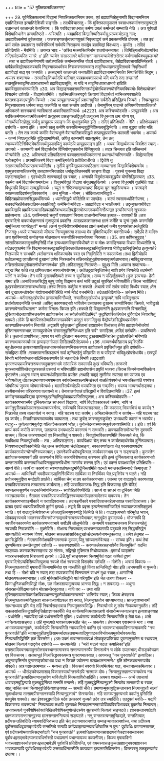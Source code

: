 +++
title = "57 मुक्तिफलाधिकरणम्"

+++
29. पूर्वमैहिकफलानां विद्यानां निष्पत्तिकालानियम उक्तः, एवं ब्रह्मप्राप्तिहेतूनामपि विद्यानामनियम एवातिदिश्यत इत्यातिदेशिकी सङ्गतिः । तदर्थविचारस्तु - किं मुक्तिफलमुपासनं स्वसाधनकर्मानन्तरमुत्पद्यते उतानन्तरं कालान्तरे वेत्यनियमः । किं परविद्यासाधनात् कर्मणः प्रबलं कर्मान्तरं सम्भवति नेति । अत्र पूर्वपक्षी विशेषाभिधानेन प्रत्यवतिष्ठते - अस्त्विति । अब्रह्मविदां विद्यानिष्पत्तिकर्मसु प्रत्यवायोऽस्तु नाम; अब्रह्मवित्कर्मणां दुर्बलत्वात् । फलसङ्गकर्तृत्वत्यागयुक्तं निवृत्त्याह्वयं कर्म प्रबलतममिति प्रोक्तम् । तत इदं कर्म सर्वतः प्रबलत्वात् स्वविरोधिवर्गं सर्वमपि निराकृत्य सपद्येव ब्रह्मविद्यां विदध्यात् - कुर्यात् । तदिदं प्रतिक्षिपति - मैवमिति । अयमत्र भावः - 'अस्ति मत्स्यस्तिमिर्नाम शतयोजनमायतः । तिमिङ्गिलगिलोऽप्यस्ति तद्गिलोऽप्यस्ति सागरे ॥' इति न्यायेन संसारसागरे वर्तमानानां मात्स्यन्यायेनोत्तरोत्तरं कर्मणामाधिक्यमुपलभ्यते । तथा च ब्रह्मवित्कर्मणामपि ततोऽप्यधिकं कर्मान्तरमस्ति योऽयं ब्रह्मविदपचारः, तैर्ब्रह्मविदपचारादिभिर्महत्तरैः । पापैर्ब्रह्मविद्योत्पादकस्यापि निवृत्त्याख्यधर्मस्य निराकरणसम्भवात् तादृग्विधमहत्तरदुरिताभावे निवृत्तिधर्मो ब्रह्मविद्यां सद्य एव जनयति । तत्सद्भावे कालान्तरे जनयतीति ब्रह्मविद्यानामप्यनियतैव निष्पत्तिरिति सिद्धम् । अयमत्र शब्दान्वयः - तस्मान्निवृत्तिधर्मादपि बलीयान् परब्रह्मभक्तापराधो यदि भवति तदा तच्छान्तौ तत्प्रसूतिस्तादृग्विधापराधशान्तौ ब्रह्मविद्याप्रसूतिः, स यदि न तादृग्विधापराधाभावे झटिति ब्रह्मविद्यालाभस्स्यादिति ॥30. अत्र विद्याङ्गपादसमाप्तिगतयोर्द्वयोरधिकरणयोरनियमविषययोः विशेषप्रयोजनं विशदमेव दर्शयति - विद्यार्थत्वमिति । एतस्मिन्नधिकरणद्वये क्रियाणां विद्यार्थत्वं व्यभिचरणवशान्नेति वदतश्शङ्काऽपनुत्तिः क्रियते । तथा प्रत्यूहानाञ्चतुर्णां प्रशमनमुचितं सर्वदेति प्रसिद्धिश्च क्रियते । निष्प्रत्यूहस्य निवृत्त्याख्यस्य धर्मस्य सद्यः फलमिति च सतां सन्तोष आदीयते । तेनामुष्मिन् पादान्ते अनियमविषयावधिकारौ अधिकरणे शास्त्रकर्त्रा न्यासिषातां अकारिषातामित्यर्थः ॥42231. अत्र कश्चिच्चोदयति - प्रत्यूहस्येति । अत्र परवित्कर्मणामध्यात्मवित्कर्मणां प्रत्यूहस्य प्रसङ्गस्तद्विधूत्यै प्रत्यूहस्य विधूननाय क्षमः योग्य एव, भोगार्थोपास्तिहेतुषु कर्मसु प्रत्यूहस्य प्रसङ्गः किं मुधानुकथित इति । तदिदं प्रतिक्षिपति - नेति । प्रतिक्षेपप्रकारं दर्शयति - काम्य इति । काम्ये खलु कर्मणि कस्यचिन्मन्दबुद्धेर्निर्विघ्नत्वबुद्धिर्भवति । तया बुद्ध्या तत्रैव मतिः पतति । तेन तत्र काम्ये कर्मणि वैराग्यभूम्ने वैराग्यातिशयसिद्धये तत्प्रत्यूहप्रसक्तिः फलवती भवत्येव । अयमर्थः - काम्यं निष्प्रत्यूहमिति बुद्धिरप्रामाणिकी, अपितु काम्यमपि सप्रत्यूहमेव, तेन तत् त्याज्यकोटिनिविष्टमेवतीममर्थमुपपादयितुं काम्येऽपि प्रत्यूहप्रसङ्ग इति । अथवा विद्यार्थकाम्यं विवक्षितं स्यात् - अयमर्थः - काम्यमपि कर्म विद्यार्थत्वेन विनियोगपृथक्त्वेन विनियुज्यते । तदत्र चिन्त्यत इति तच्चिन्तनं योग्यमेवेति ॥32. अस्मिन्पादे प्रतिपादितानां पञ्चदशानामधिकरणानां प्रधानार्थान्परिगणयति - विद्येत्यादिना श्लोकद्वयेन । प्रथमाधिकरणे विद्या कर्माङ्गिकेति प्रतीतिराधीयते । द्वितीये तु रसतमत्वादिधीरप्राप्तत्वाच्चोदितैव । तृतीये पुनर्विद्याप्रकरणपठिताना माख्यानानां विद्याविधिशेषत्वमेव । एवमुत्तरत्राप्यधिकरणेषु तत्तदाश्रमनियतादेव धर्मादूर्ध्वरेतस्स्वपि साङ्गा विद्या । गृहस्थे पुनस्सा विद्या यज्ञदानाद्यपेक्षा । गृहस्थोऽपि शान्त्याद्यर्ह एव स्यात् । अनापदि विदुषोऽप्यन्नशुद्धयैव योगसिद्धिस्स्यात् ॥33. एकमेव कर्म विद्यार्थमाश्रमार्थञ्च । विधुरमवियुतं विद्यया संयुतमाहुरित्यर्थः । अथवा विधुरमपि युतमिति पाठः । विधुरमपि विद्यया सम्बद्धमित्यर्थः । च्युतं न नैष्ठिक्याद्याश्रमभ्रष्टं विद्यया युतं नाहुरित्यन्वयः । क्रत्वङ्गे रसतमत्वादिदर्शनमृत्विक्कार्यम् । अथ मुनिता - मौनम् । चोदिताध्यानसिद्ध्यै - विहितब्रह्मोपासनसिद्ध्यर्थमित्यर्थः । ध्यानसिद्ध्यै चोदितेति वा पदच्छेदः । बाल्यं स्वसामर्थ्यादिगोपनम् । बलवदभिहतैर्बलवत्प्रतिबन्धकप्रतिबद्धैः कर्मभिर्नान्यविद्या - अब्रह्मविद्या न भवतीत्यर्थः । तद्वन्मुक्तयर्थविद्या ब्रह्मविद्यापि ब्रह्मविदपचारादिप्रबलप्रतिबन्धकप्रतिबद्धैस्स्वोत्पादककर्मभिर्नोत्पद्यत इत्यस्मिन्पादे सूत्रकारः प्राहेत्यन्वयः ॥34. एतस्मिन्पादे चतुर्णो परपक्षाणां निरासः प्राधान्येनाभिमत इत्याह-- वाक्यार्थे ति।अत्र मृषावादिनो वाक्यार्थज्ञानमात्रं मुक्त्युपायं प्रवदन्ति।यादवप्रकाशमतस्था ज्ञानं कर्मेति च युग्मं मुक्तेः करणमिति समुच्चित्या पवर्गहेतुत्वं" मन्यते।अन्यं पुनर्निरीश्वरमीमांसका ज्ञानं कर्माङ्गं कर्मैव पुरुषार्थसाधनहेतुरिति निजगदुः।अपरे सांख्यादयो जीवस्य नित्यमुक्तत्वा दसाध्या मेव मुक्तिमिच्छन्ति वदन्तीत्यर्थः। सर्वेऽपि ते वादिनः अत्र एतस्मिन्पादे कर्माङ्गक मोक्षसाधन भजनविधिस्थापनोक्त्या निरस्ताः।।35. अत्र कश्चिचुदुदत् ' सांसारिकसकलदुःखनिवृत्तिर्हि मोक्ष इत्यध्यात्मविद्भरविधीयते स च मोक्षः कर्माङ्गिकया विधया सिध्यतीति च, तदेतदयुक्तमेव किं विद्यमानसकलदुःखनिवृत्तिरुतातीतसकलदुःखनिवृत्तिरथवा भीविदुःखनिवृत्तिमोक्ष इत्युच्यते? त्रितयमपि न सम्भवति।वर्तमानस्य क्षणिकत्वादेव स्वत एव निवृत्तिरिति न कारणापेक्षा।तथा द्वितीयोष़पि पक्षोऽसम्बद्ध एवातीतानां दुःखानां प्रागेव निरस्तत्वेन तन्निरसहेतुभूतोपासनप्रवृत्यपेक्षाभावात्।भाविदुःखभावात् तन्निरासोपायभूतोपासनोर्पाजनमनर्थक' इति।तदिदमनुद्य निराचष्टे-- युद्दुःख मिति।अयमत्र शब्दान्वयः-- यद्दुःख मिह वर्तते तत् क्षणिकत्वान्न स्वयत्नोपरोध्यम्। अतीतदुखनिवृत्तिश्चेत् सापि प्रगेव निष्पन्नेति तदर्थमपि यत्नो न कर्तव्यः।तेन भावि दुःखमवशिष्यते तच्च न सुपरिहरम्। तच्च न परिहर्तुंशक्यते।कुत इत्यत्राह- हेतौ समग्र इति।अनादिकालसिद्धेषु बहुषु पापेषु विद्यमान कथं भावि तद्दुःखं सुपरिहरं भविष्यतीति।किंञ्च भावीतिपदं दुःखस्योत्तरकालसम्बन्धमेवाह।तस्य निरासः कर्तुमेव न शक्यते।तथात्वे सर्वं सर्वत्र सर्वदा मिथ्यैव स्यात्।तेन सर्व दुःखात्यन्तोपरोध र्बह्मोपासनविधिरिति व्यर्थ मेवेदं वचनमिति। तदेतत्प्रतिक्षिपति-- अर्धरम्य मिति।अयमर्थः--वर्तमानदुःखोपरोध इत्यास्माभिर्नोच्यते, नचातीतदुःखोपरोध इत्युच्यते,नापि भाविदुःखस्य प्रध्वंसोत्पादनमिति कथ्यते।अपितु कारणसद्भावे भावित्वेन प्रसक्तस्य दुःखस्य सामग्रीनिराधः क्रियते, भाविदुःखे कारणत्वेनावस्थितानां" कर्मणां विनाशः क्रियत इति।शक्यते हि विद्यमानानि दुःखकारणानि विनाशयितुं दुरितापनोदनप्रायश्चित्तरूपेण ब्रह्मोपासनेन।न सर्वलोकविदितमिदं" कुदृष्टिपरिकल्पितेन दुर्विवादेन निवारयितुं शक्यते।लोके हि वातपित्तश्लेष्मादिकारणप्रकोपेन प्रस्तुतं मरणादिदुःखं वैद्योपदेशसिद्धौषधप्रयोगेण कारणप्रतिबन्धरूपेन निवार्यते।तद्वत्रापि पूर्वकृतानां दुरितानां ब्रह्मज्ञानेन विध्वंसात् तेनैव ब्रह्मज्ञानेनोत्तरेषां दुरितानामनारम्भात् सामग्र्युपरोधेन संसारानुवृत्तिर्निरुध्यत इति सर्वं" समाहितम्।तदिदं दर्शयति-- प्रायश्चित्त्ये ति। कृतानां प्रायाश्चित्त््यापर पर मपि दुरिताना मकरणाद् दुःखसामग्रीनिराधेन दुःखोत्पत्तिर्न भविष्यति कारणाभावात्कार्याभाव इत्याहालगोपालं लिखितपठितोऽयमर्थः।।36 .भाव्यनर्थपरिहाराय प्रवृत्तिर्लोके बहुधोलभ्यत इत्यत्राप्याशङ्कितभाव्यनर्थकारणनिराकरणाय ब्रह्मोपासने प्रवृत्तिर्योज्युत इति दर्शयति-- राजद्विष्टा दीति।राजशासनातिलङ्घनं सर्पा द्यनिष्टहेतुं परिहरसि स च परिहारो भाविदुःखोपरोधायैव। छत्रपूर्वं बिभर्षि भाविवर्षाप्लावनादिनिराकरणायैव हि च्छत्रादिकं बिभर्षि।तद्वदत्रापि कृत्स्नपापप्रायश्चित्तरूपभगवदुपासनाभावे सांसारिकं सकलमपि दुःखं भविष्यति।तत्करणे पुनस्सामग्रीविच्छेदादुत्तरकाले प्रसक्तं न भविष्यतीति ब्रह्मनोपासेन प्रवृत्तिं भजस्व।किञ्च किमनेनान्यक्लिकेन दृष्टान्तेन।अधुना भवान् बाव्यनर्थपरिहारायैव प्रयतेत।तथाहि यद्यहं तूष्णीमेव स्यांतदा मम पराजय एव भविष्यतीत्यु त्प्रेक्षारूढभाव्यापजयशमनाय स्वोक्तेस्साफल्यमिच्छंस्त्वं बालतिर्यक्पर्यन्तं भयचकितगतिं पश्यंश्च जोषमित्थं जुषस्व जोषमास्वेत्यर्थः। बालास्तिर्यञ्चोऽपि भयचकिता एव गच्छन्ति। भयञ्च भाव्यनर्थाशङ्क्या। तस्यैवानर्थस्य परिहरणाय पलायन्ते च। तेनाबालगोपालं प्रसिद्धार्थे न विवदितव्यमिति।।37. इत्थं कर्माङ्गकब्रह्मविद्यया कृत्स्नदुःखनिवृत्तिपूर्वकब्रह्मप्राप्तिरित्युक्तम्। अत्र कश्चिच्चोदयति-- ' कार्यकारणभावस्यैव दुर्निरूपत्वान्न साधनत्वं विद्यायाः, नापि विद्योपकारकत्वं कर्मणः, नापि च कर्मानुगृरीतब्रह्मोपासनसाध्यत्वमपवर्गस्य, सर्वस्यापि विकल्पासहत्वात्। किं कारणाद् भिन्नमभिन्नं वा कार्यम् ? भिन्नञ्चेत् तस्य तत्कार्यत्वं न स्यात्। नहि घटस्य पटः कार्यम्। अभिन्नञ्चेत्तथापि न कार्यम्-- नहि घटस्य घट एव कार्यम्। भिन्नाभिन्नत्वमवाच्यमेव व्याघातात्। तथा कुर्वत् कारणमुताकुर्वत्? उभयथापि कारणं न भवत्येव। यदाहुः-- कुर्वत्कार्यमकुर्वद्वा यत्किञ्चित्कारणं भवेत्। कुर्वच्चेदनवस्थानमकुर्वत्त्वव्यवस्थितिः।। इति। एवं किं प्राप्य कार्यं करोति कारणम्, उताप्राप्य उभयथाऽपि कारणत्वं न सम्भवति। प्राप्त्यप्राप्तिसमोत्थानेन दूषणमपि वाच्यम्। किञ्च कारणशब्दार्थ एव निरूपयितुं न शक्यते। नियपूर्वभाविकारणमिति निरूच्यते चेत्, किं सर्वापेक्षया नियतपूर्वभावि-- तन्न ; अतिप्रसङ्गात्। कार्यापेक्षया चेत् तच्च न कार्यशब्दार्थस्यैव दुर्निरूपत्वात्। नियपश्चाद्भाविकार्यमिति चेत् तच्च सर्वापेक्षया चेदतिप्रसङ्गः, स्वकारणापेक्षया चेत् परस्पराश्रयदोषः कार्यकारणयोरन्योन्यनिरूपकत्वात्। एवमनेकविधदोषदूषित्वात् कार्यकारणभाव एव न सङ्गच्छते। कुतस्तेन ब्रह्मोपासनस्यापवर्गं प्रति कारणत्वेन विधिः कारणविशेषत्वात् करणस्य इति इत्थं दुर्निरूपत्वात् कार्यकारणभावे कण्ठगतजीवे करणत्वाभिधायिनामुपासनविधीनां मरणमेव शरणम् इति। एवं वदन्तं परपक्षवादिनं प्रतिक्षिपति-- साध्यं वेति। कार्यं वा कारणं वा स्वव्याघातोपहतदुर्मार्गैर्दुर्निरूपमिति वदन्तो भवन्तस्तस्मिन्वादे किम्प्रवृत्ताः ? अयमर्थः-- आधिनिकी भवदीयवादप्रवृत्तिर्निरर्थिका सार्थिका वा निरर्थिका चेत् प्रवृत्तिरेव न घटते। नहि प्रयोजनमुनुद्दिष्य मन्दोऽपि प्रवर्तते। सार्थिका चेम् स प्रव कार्यकारणभावः। एतस्या एव वादप्रवृत्तेः कारणत्वात् परवादिपराजयस्य तत्फलस्य कार्यत्वात्। तर्हि परवादिपराजयः सिद्ध इति विजयामह इति चेदिदं स्वप्नलब्धसुवर्णेन कटकनिर्माणमित्याह-- स्वविहितविपथैरिति। साध्यं वा साधनं वा दुर्निरूप मिति भवान्प्रलपत्येव। नैतावता परवादिपराजयसिद्धिस्स्वव्याघातोपहतत्वादेतस्य वाक्यस्य। तेन कार्यकारणभावाङ्गीकारे न परवादिपराजयः। तदनङ्गीकारे परवादिपराजयहेत्वभावान्न परवादिपराजयः। तेन प्रलाप एवायं भवत्परिकल्पितो दुर्मार्ग इत्यर्थः। तद्वादे किं प्रवृत्ता इत्यनेनास्माभिरुदितं स्व्याघातजातमिदमुक्तं भवति। एवं वादप्रवृत्तिमेवोपरुध्य लोकप्रवृत्तिमप्युपरुणद्धि किमिति चे ति। वादप्रवृत्त्यभावे परिभूयेत भवान्, लोकप्रवृत्त्यभावे भवतस्स्वजीवनभोजनाद्यभावेनस्वरूपस्यैभावात् नानुभूयेत पुत्रादत्यर्थः। भोजनमपि हि स्वजीवनकारणमेव कार्यकारणभावाभावे सर्वोऽपि लोलुप्येतेति। अन्यमपि परब्रह्मभजनस्य निराकरणहेतुं स्वयमपि निराकरोति -- मुक्तेरिति। मोक्षस्य नित्यत्वात् परभजनमफलमपि यदुच्यते तत् सिद्धमसिद्धेन साधयतीति न्यायस्य विषयः, मोक्षस्य सकलसांसारिकदुःखोच्छेदरूपत्वेनागन्तुकत्वात् । तमेव हेतुमाह -- प्रागसिद्धेरिति। नेदमागामिमोक्षवादिनामस्माकं दूषणम् पितु सांख्यानामेवेत्याह -- सांख्या इति। कथं तेषां दूषणमित्यत्र तन्मतेनदूषणं दर्शयति -- सकरणदशयेति -- करणकलेबरसहभावेनैव नित्यमुक्तिं" वदन्ति साङ्ख्याः करणकलेबरसहभाव एव संसारः, तद्विरहो मुक्तिरत मिथोव्याघातः।इममर्थं व्याहतमेव व्याहरन्तस्सांख्या निराकार्या इत्यर्थः।।38.पूर्वं साङ्ख्यस्य नित्यमुक्तिं वदतः कथितं दूषणं मृषावादिनोऽप्यविशिष्यमित्युक्त्वा स्वपक्षे मोक्षं स्वरूपतो विशदमेव दर्शयति -- मोक्षेति। अत्रायं विकल्पः -- नित्यमुक्तत्ववादी मृषावादी किमागामिमोक्ष एव नास्तीति ब्रूते किंवा भ्रान्तिसिद्धो मोक्ष इति।उभयथापि न युज्यते। तथा हि -- मोक्षो यदि न स्यात् तदा सपरकरामिदं चिन्त्यमानं साधनं मुधा स्यात्। आगामिनो मोक्षरूपफलस्याभावात्। तर्हि मुक्तिर्भ्रान्तिसिद्धेति पक्षं परिगृह्णीम इति चेत तत्राप विकल्पः -- किमाधुनिकभ्रान्तिसिद्धो मोक्षः, उत मोक्षदशायामुत्पन्नया भ्रान्त्या सिद्धः। न तावदाद्यः -- अधुना संसरभ्रान्तेर्विद्यमानत्वेन मोक्षभ्रान्तेरनुदयात्। नापि परः -- तथा सति मुक्तिदशायामारोपतमोक्षविषयभ्रान्त्यनुवृत्तेर्यावदात्मस्वरूपं" भ्रान्तिरेव स्यात्। किञ्च क्षेत्रज्ञस्य नित्यमुक्तत्वकथयितुस्तव साधनाध्यायोऽफल एव स्यात्, नित्यमुक्तत्वेन साध्याभावात्। भ्रान्त्युपशमानार्थं साधनाध्याय इति चेत् तर्हि निवर्त्यसद्भावान्न नित्यमुक्तत्वसिद्धिः। निवर्त्याभावे तु तदेव नैष्फल्यमनुवर्तेत। तर्हि सकलसांसारिकदुःखनिवृत्तिर्ब्रह्मज्ञानकार्येति चेत् कार्यस्यानित्यत्वात्तन्नाशे संसारोन्मज्जनप्रसङ्ग इत्याशङ्क्याह - प्रध्वंसेति। न्यायविदां पक्षे प्रध्वंसरूपिणी मुक्तिः। प्रध्वंसस्य कार्यत्वेऽपि नित्यत्वमिति ह तेषां पक्षः। अतो नानित्यत्वप्रसङ्गठः। तर्हि युष्मत्पक्षे भावरूपत्वमस्तीत चेत् -- अस्त्येव। तेषामभाव एवास्माकं भावः। यथा अभावरूपत्वान्मुक्तेः, कार्यत्वेऽपि नित्यत्वमिति न्यायवादिनो वदन्ति एवं भावान्तराभाववादिनामस्माकमपि "नच पुनरावर्तते"इति न्यायानुगृहीतश्रुतिसामर्थ्यादपहतपाप्मत्वादिगुणाष्टकाविर्भावरूपमुक्तेर्भावरूपत्वेऽ नित्यत्वसिद्धिरिति कृतं विस्तरेण।।39.उक्तं भावान्तराभावपक्षं लोकदृष्टप्रक्रियया पुराणानुसारेण च स्थापयन् मोक्षस्य नित्यत्वं पक्षद्वयेन दर्शयति --- सन्त्यात्मेति । "मही घटत्वं घटतः कपालिका"इति पराशरादिवचनबलादुत्तरोत्तरावस्थान्तरमात्रस्य सन्तन्यमानस्यैव विनाशत्वेन च लोके उपलम्भात् धीसङ्कोचप्रण एव विकसनम्। अतथाभूतं नित्यसिद्धस्वरूपमत्र पुनरागमात्स्यात्। आगमस्तु "नच पुनरावर्तते" इत्यादिकः।अपुनरावृत्तिर्नाम पुनस्सङ्कोचाभाव यथा न क्रियते ज्योत्स्ना मलप्रक्षालनान्मणेः" इति शौनकवचनमप्यत्रैव संवदते। अत्र पक्षान्तरमप्याह -- मन्यन्त इति। विकसनं स्वरुपो नित्यमित्येकः पक्षः, सन्तानात्मकमित्यपरः। अयमर्थः -- धीसंङ्कोचप्रणाशाद् विकासस्यार्थान्तरत्वेऽपि नास्माकं दोषः। नित्यानुवृत्तज्ञानपारम्यर्थस्य नच पुनरावर्तते"इत्यादिप्रमाणानुसारेण भावित्वेऽपि नित्यत्वाविरोधादिति। अयमत्र शब्दार्थः--- अन्ये त्वाचार्या धारावहनबुद्धिन्याये मुक्तबुद्धेर्नित्यां सन्ततिं मन्यन्ते। तर्हि मुक्तबुद्धेर्नित्यानुवृत्तौ नित्यमेव तत्सामग्री च स्यात् सातु नास्ति कथं नित्यानुवृत्तिरित्याशङ्क्याह -- सामग्री चेति। प्रमाणान्मुक्तबुद्धिसन्तानस्य नित्यानुवृत्तौ सत्यां श्रुतार्थापत्त्या तत्सामग्रीसन्तानस्यापि नित्यानुवृत्तत्वं" सेत्स्यत्येव। नहि सामग्र्यनुवृत्त्यभावे कार्यानु वृत्तिरिति वक्तुमेव शक्यते। अत ईश्वरबुद्ध्यादिकं यदेव तत्कारणं युज्यते तदेव तत्र स्यादिति। एतदुक्तं भवति-- यद्यपि विकासस्य भावरूपत्वं" नित्यत्वञ्च तथापि भूषणपक्षे नित्यज्ञानानन्दमयोर्विषयविषयिभाववद् युक्तमेव नित्यत्वम्। अभावरूपत्वे पुनर्वैशेषिकोक्तनिखिलवैशेषिकगुणोच्छेदस्येव सुतरामपि नित्यत्वं सङ्घटते। ज्ञानसन्तानपक्षेऽपि ज्ञानकारणसन्तानानुवृत्त्या ज्ञानसन्ताननित्यत्वं सङ्घटते। ननु सन्ततरत्यन्तमुच्छिद्यते, सन्ततित्वात् प्रदीपसन्ततिवदिति न्यायवादिभिरुच्यत इति चेत् तदागमापरामर्शात् सम्यङ्न्यायपरामर्शाच्च, यथा प्रदीपस्य पूर्वोत्तरावधिद्वयसद्भावेऽपि सन्ततित्वे सत्यपि कर्मप्रवाहस्यान्त्यावधिरेवास्ति न पुनः" पूर्वावधिः प्रमाणानसारात् एवं प्रदीपस्योभयावधिसद्भावेऽपि "नच पुनरावर्तते" इत्यबाधितप्रमाणानसारादापवर्गिकज्ञानसन्तानस्य पूर्वावधइसद्भावेऽप्यत्तरावधिर्नास्ती यथाप्रमाणं यथान्यायञ्च कल्पनीयम्। किञ्च मृषावादिनो भावरूपाज्ञानस्योत्तरावधइसद्भावेऽपि पूर्वावधिं प्रतिक्षिपन्ति, एवं वयमस्यासङ्कुचतब्रह्मानुभवरपज्ञानस्य भावरूपस्यापि पूर्वावधिसद्भावेऽपि उत्तरावर्धिनास्तीति कल्पयाम इत्यलमतिविस्तरेण। विस्तरस्तु शतदूषण्यामेव द्रष्ठव्यः।।